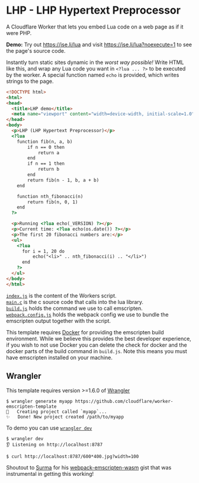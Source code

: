 # LHP - LHP Hypertext Preprocessor
A Cloudflare Worker that lets you embed Lua code on a web page as if it were PHP.

**Demo:** Try out https://jse.li/lua and visit https://jse.li/lua?noexecute=1 to see the page's source code.

Instantly turn static sites dynamic in the *worst way possible!* Write HTML like this, and wrap any Lua code you want in `<?lua ... ?>` to be executed by the worker. A special function named `echo` is provided, which writes strings to the page.

```html
<!DOCTYPE html>
<html>
<head>
  <title>LHP demo</title>
  <meta name="viewport" content="width=device-width, initial-scale=1.0">
</head>
<body>
  <p>LHP (LHP Hypertext Preprocessor)</p>
  <?lua
    function fib(n, a, b)
        if n == 0 then
            return a
        end
        if n == 1 then
            return b
        end
        return fib(n - 1, b, a + b)
    end

    function nth_fibonacci(n)
        return fib(n, 0, 1)
    end
  ?>

  <p>Running <?lua echo(_VERSION) ?></p>
  <p>Current time: <?lua echo(os.date()) ?></p>
  <p>The first 20 fibonacci numbers are:</p>
  <ul>
    <?lua
      for i = 1, 20 do
          echo("<li>" .. nth_fibonacci(i) .. "</li>")
      end
    ?>
  </ul>
</body>
</html>
```

[`index.js`](index.js) is the content of the Workers script.  
[`main.c`](src/main.c) is the c source code that calls into the lua library.  
[`build.js`](build.js) holds the command we use to call emscripten.  
[`webpack.config.js`](webpack.config.js) holds the webpack config we use to bundle the emscripten output together with the script.

This template requires [Docker](https://docs.docker.com/install/) for providing the emscripten build environment. While we believe this provides the best developer experience, if you wish to not use Docker you can delete the check for docker and the docker parts of the build command in `build.js`. Note this means you must have emscripten installed on your machine.

## Wrangler

This template requires version >=1.6.0 of [Wrangler](https://github.com/cloudflare/wrangler)

```console
$ wrangler generate myapp https://github.com/cloudflare/worker-emscripten-template
🔧   Creating project called `myapp`...
✨   Done! New project created /path/to/myapp
```

To demo you can use [`wrangler dev`](https://developers.cloudflare.com/workers/tooling/wrangler/commands/#dev-(alpha))

```console
$ wrangler dev
👂 Listening on http://localhost:8787
```

```console
$ curl http://localhost:8787/600*400.jpg?width=100
```

Shoutout to [Surma](https://twitter.com/dassurma) for his [webpack-emscripten-wasm](https://gist.github.com/surma/b2705b6cca29357ebea1c9e6e15684cc) gist that was instrumental in getting this working!
